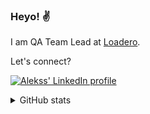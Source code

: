 ### Heyo! ✌️

I am QA Team Lead at [Loadero](https://loadero.com/).

Let's connect? 

[![Alekss' LinkedIn profile](https://img.shields.io/badge/LinkedIn-0077B5?style=for-the-badge&logo=linkedin&logoColor=white)](https://www.linkedin.com/in/alekss-litvinovs/)

<details>
  <summary>GitHub stats</summary>
  
  ![Alekss' GitHub stats](https://github-readme-stats.vercel.app/api?username=theRealAlpaca)
</details>
